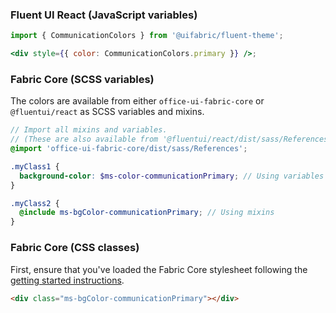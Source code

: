 ### Fluent UI React (JavaScript variables)

```jsx
import { CommunicationColors } from '@uifabric/fluent-theme';

<div style={{ color: CommunicationColors.primary }} />;
```

### Fabric Core (SCSS variables)

The colors are available from either `office-ui-fabric-core` or `@fluentui/react` as SCSS variables and mixins.

```scss
// Import all mixins and variables.
// (These are also available from '@fluentui/react/dist/sass/References'.)
@import 'office-ui-fabric-core/dist/sass/References';

.myClass1 {
  background-color: $ms-color-communicationPrimary; // Using variables
}

.myClass2 {
  @include ms-bgColor-communicationPrimary; // Using mixins
}
```

### Fabric Core (CSS classes)

First, ensure that you've loaded the Fabric Core stylesheet following the [getting started instructions](#/get-started/web#fabric-core).

```html
<div class="ms-bgColor-communicationPrimary"></div>
```
